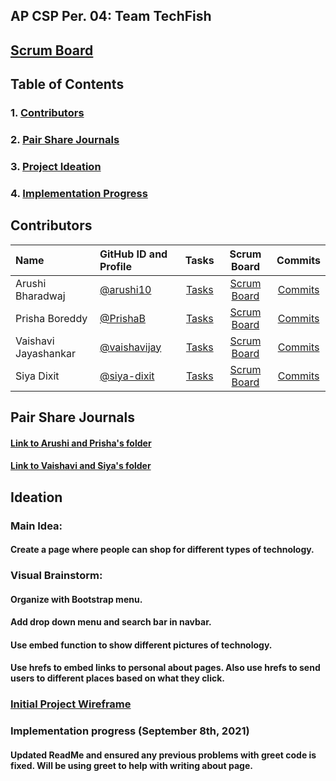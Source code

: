## AP CSP Per. 04: Team TechFish

## [Scrum Board](https://github.com/arushi10/flask_portfolio/projects/1)

## Table of Contents
### 1. [Contributors](#contributers)
### 2. [Pair Share Journals](#journals)
### 3. [Project Ideation](#idea)
### 4. [Implementation Progress](#progress)

## Contributors <a id="contributers" name="contributers"></a>
| Name | GitHub ID and Profile | Tasks | Scrum Board | Commits |
|:-----|:----------------------|:-----:|:-----------:|:-------:|
| Arushi Bharadwaj | [@arushi10](https://github.com/arushi10) | [Tasks](https://github.com/arushi10/flask_portfolio/issues/assigned/arushi10) | [Scrum Board](https://github.com/arushi10/flask_portfolio/projects/1) | [Commits](https://github.com/arushi10/flask_portfolio/commits?author=arushi10)
| Prisha Boreddy | [@PrishaB](https://github.com/PrishaB) | [Tasks](https://github.com/arushi10/flask_portfolio/issues/assigned/PrishaB) | [Scrum Board](https://github.com/arushi10/flask_portfolio/projects/1) | [Commits](https://github.com/arushi10/flask_portfolio/commits?author=PrishaB)
| Vaishavi Jayashankar | [@vaishavijay](https://github.com/vaishavijay) | [Tasks](https://github.com/arushi10/flask_portfolio/issues/assigned/vaishavijay) | [Scrum Board](https://github.com/arushi10/flask_portfolio/projects/1) | [Commits](https://github.com/arushi10/flask_portfolio/commits?author=vaishavijay)
| Siya Dixit | [@siya-dixit](https://github.com/siya-dixit) | [Tasks](https://github.com/arushi10/flask_portfolio/issues/assigned/siya-dixit) | [Scrum Board](https://github.com/arushi10/flask_portfolio/projects/1) | [Commits](https://github.com/arushi10/flask_portfolio/commits?author=siya-dixit)

## Pair Share Journals <a id="journals" name="journals"></a>
#### [Link to Arushi and Prisha's folder](https://drive.google.com/drive/folders/1lAGEYf1xUNd2nVyBDTbtBG3iw19oqlLf?usp=sharing)
#### [Link to Vaishavi and Siya's folder](https://drive.google.com/drive/folders/1WgWdcEz5cxUhApYIO5JbOppFFExOk9yT?usp=sharing)

## Ideation <a id="idea" name="idea"></a>
### Main Idea:
#### Create a page where people can shop for different types of technology.
### Visual Brainstorm:
#### Organize with Bootstrap menu. 
#### Add drop down menu and search bar in navbar. 
#### Use embed function to show different pictures of technology. 
#### Use hrefs to embed links to personal about pages. Also use hrefs to send users to different places based on what they click.
### [Initial Project Wireframe](https://www.figma.com/file/34Q5XZSHGzzPKVHUDV0Jsl/Untitled?node-id=0%3A1)
### Implementation progress (September 8th, 2021) <a id="progress" name="progress"></a>
#### Updated ReadMe and ensured any previous problems with greet code is fixed. Will be using greet to help with writing about page.

